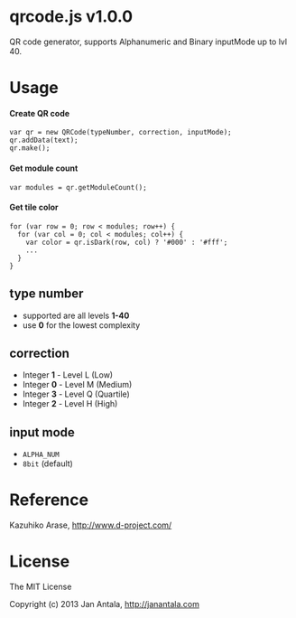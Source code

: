 # qrcode.js v1.0.0

QR code generator, supports Alphanumeric and Binary inputMode up to lvl 40.

# Usage

#### Create QR code
```
var qr = new QRCode(typeNumber, correction, inputMode);
qr.addData(text);
qr.make();
```

#### Get module count
```
var modules = qr.getModuleCount();
```

#### Get tile color
```
for (var row = 0; row < modules; row++) {
  for (var col = 0; col < modules; col++) {
    var color = qr.isDark(row, col) ? '#000' : '#fff';
    ...
  }
}
```

## type number
- supported are all levels **1-40**
- use **0** for the lowest complexity

## correction 
- Integer **1** - Level L (Low)
- Integer **0** - Level M (Medium)
- Integer **3** - Level Q (Quartile)
- Integer **2** - Level H (High)

## input mode 
- `ALPHA_NUM`
- `8bit` (default)

# Reference
Kazuhiko Arase, http://www.d-project.com/

# License

The MIT License

Copyright (c) 2013 Jan Antala, http://janantala.com

